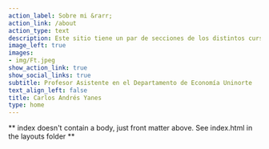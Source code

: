 ```yaml
---
action_label: Sobre mi &rarr;
action_link: /about
action_type: text
description: Este sitio tiene un par de secciones de los distintos cursos en los que soy instructor. Hago uso de varios `Paquetes` del Software **R** y su respectivo IDE conocido como **R Studio** para las clases magistrales de la Maestría en Economía y del Pregrado en Econometría e Introducción a la economía. Puedes navegar a tu gusto y ayudarte del material que te sea apropiado para aprender. 
image_left: true
images:
- img/Ft.jpeg
show_action_link: true
show_social_links: true
subtitle: Profesor Asistente en el Departamento de Economía Uninorte
text_align_left: false
title: Carlos Andrés Yanes
type: home
---
```


** index doesn't contain a body, just front matter above.
See index.html in the layouts folder **
